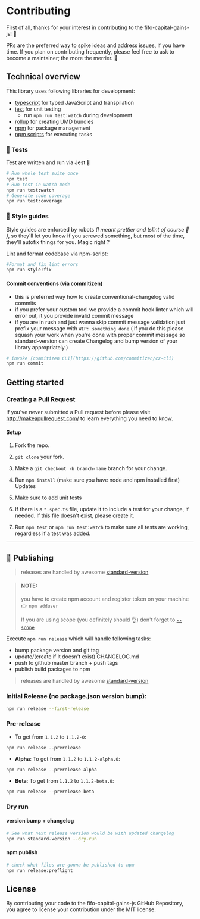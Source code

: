 # Contributing

First of all, thanks for your interest in contributing to the fifo-capital-gains-js! 🎉

PRs are the preferred way to spike ideas and address issues, if you have time. If you plan on contributing frequently, please feel free to ask to become a maintainer; the more the merrier. 🤙

## Technical overview

This library uses following libraries for development:

- [typescript](http://www.typescriptlang.org/) for typed JavaScript and transpilation
- [jest](https://jestjs.io/) for unit testing
  - run `npm run test:watch` during development
- [rollup](https://rollupjs.org/guide/en) for creating UMD bundles
- [npm](https://www.npmjs.com/) for package management
- [npm scripts](https://docs.npmjs.com/misc/scripts) for executing tasks

### 🧪 Tests

Test are written and run via Jest 💪

```sh
# Run whole test suite once
npm test
# Run test in watch mode
npm run test:watch
# Generate code coverage
npm run test:coverage
```

### 💅 Style guides

Style guides are enforced by robots _(I meant prettier and tslint of course 🤖 )_, so they'll let you know if you screwed something, but most of the time, they'll autofix things for you. Magic right ?

Lint and format codebase via npm-script:

```sh
#Format and fix lint errors
npm run style:fix
```

#### Commit conventions (via commitizen)

- this is preferred way how to create conventional-changelog valid commits
- if you prefer your custom tool we provide a commit hook linter which will error out, it you provide invalid commit message
- if you are in rush and just wanna skip commit message validation just prefix your message with `WIP: something done` ( if you do this please squash your work when you're done with proper commit message so standard-version can create Changelog and bump version of your library appropriately )

```sh
# invoke [commitizen CLI](https://github.com/commitizen/cz-cli)
npm run commit
```

## Getting started

### Creating a Pull Request

If you've never submitted a Pull request before please visit http://makeapullrequest.com/ to learn everything you need to know.

#### Setup

1.  Fork the repo.
1.  `git clone` your fork.
1.  Make a `git checkout -b branch-name` branch for your change.
1.  Run `npm install` (make sure you have node and npm installed first)
    Updates

1.  Make sure to add unit tests
1.  If there is a `*.spec.ts` file, update it to include a test for your change, if needed. If this file doesn't exist, please create it.
1.  Run `npm test` or `npm run test:watch` to make sure all tests are working, regardless if a test was added.

---

## 🚀 Publishing

> releases are handled by awesome [standard-version](https://github.com/conventional-changelog/standard-version)

> #### NOTE:
>
> you have to create npm account and register token on your machine
> 👉 `npm adduser`
>
> If you are using scope (you definitely should 👌) don't forget to [`--scope`](https://docs.npmjs.com/cli/adduser#scope)

Execute `npm run release` which will handle following tasks:

- bump package version and git tag
- update/(create if it doesn't exist) CHANGELOG.md
- push to github master branch + push tags
- publish build packages to npm

> releases are handled by awesome [standard-version](https://github.com/conventional-changelog/standard-version)

### Initial Release (no package.json version bump):

```sh
npm run release --first-release
```

### Pre-release

- To get from `1.1.2` to `1.1.2-0`:

`npm run release --prerelease`

- **Alpha**: To get from `1.1.2` to `1.1.2-alpha.0`:

`npm run release --prerelease alpha`

- **Beta**: To get from `1.1.2` to `1.1.2-beta.0`:

`npm rum release --prerelease beta`

### Dry run

#### version bump + changelog

```sh
# See what next release version would be with updated changelog
npm run standard-version --dry-run
```

#### npm publish

```sh
# check what files are gonna be published to npm
npm run release:preflight
```

## License

By contributing your code to the fifo-capital-gains-js GitHub Repository, you agree to license your contribution under the MIT license.
